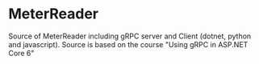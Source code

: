 # MeterReader
Source of MeterReader including gRPC server and Client (dotnet, python and javascript). Source is based on the course "Using gRPC in ASP.NET Core 6"
